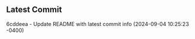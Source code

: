 
## Latest Commit
6cddeea - Update README with latest commit info (2024-09-04 10:25:23 -0400) <Yunxi-Zhou>
